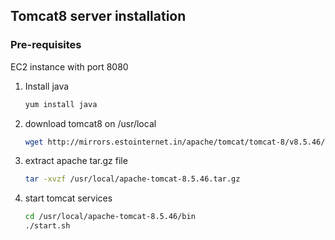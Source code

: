 ## Tomcat8 server installation 

### Pre-requisites 
EC2 instance with port 8080

1. Install java
   ```sh
   yum install java
   ```
   
1. download tomcat8 on /usr/local
   ```sh
   wget http://mirrors.estointernet.in/apache/tomcat/tomcat-8/v8.5.46/bin/apache-tomcat-8.5.46.tar.gz -P /usr/local
   ```
   
1. extract apache tar.gz file
   ```sh
   tar -xvzf /usr/local/apache-tomcat-8.5.46.tar.gz
   ```
   
1. start tomcat services
   ```sh
   cd /usr/local/apache-tomcat-8.5.46/bin
   ./start.sh
   ```

